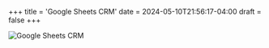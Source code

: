 +++
title = 'Google Sheets CRM'
date = 2024-05-10T21:56:17-04:00
draft = false
+++

![Google Sheets CRM](/images/google-sheets-crm-infographic.png)